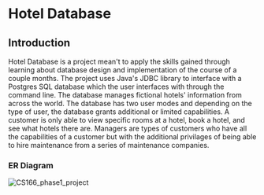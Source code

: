 # Hotel Database

## Introduction 
Hotel Database is a project mean't to apply the skills gained through learning about database design and implementation of the course of a couple months.
The project uses Java's JDBC library to interface with a Postgres SQL database which the user interfaces with through the command line. The database manages fictional hotels' information from across the world.
The database has two user modes and depending on the type of user, the database grants additional or limited capabilities.
A customer is only able to view specific rooms at a hotel, book a hotel, and see what hotels there are. 
Managers are types of customers who have all the capabilities of a customer but with the additional privilages of being able to hire maintenance from a series of maintenance companies.  

### ER Diagram 
![CS166_phase1_project](https://github.com/DiscoDoggy/Hotel_Database/assets/110149934/96d30447-800a-408c-bb34-06f82c064a05) 

